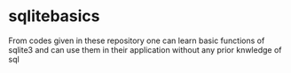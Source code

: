# sqlitebasics

From codes given in these repository one can learn basic functions of sqlite3 and can use them in their application without any prior knwledge of sql
